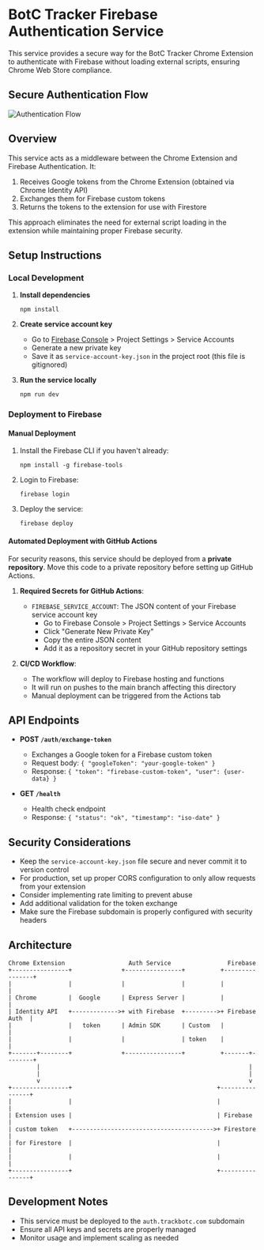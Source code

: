 # BotC Tracker Firebase Authentication Service

This service provides a secure way for the BotC Tracker Chrome Extension to authenticate with Firebase without loading external scripts, ensuring Chrome Web Store compliance.

## Secure Authentication Flow

![Authentication Flow](https://mermaid.ink/img/pako:eNqVU01v2zAM_SuCTwsc9LCDhxSbC6AokPS0Q-KdRYleCLMyZCkzivz3UbKdpOm6DSiw0CPFj4_iE1pTW2QqU7tD2FJXh5CtQ2zcqVbPtjkRs_1-pYcvRm9xrV8cNPHHQvxr_Ud2PwSRB6upeXHuDUVOokRCyPJl7g4e_L_lN7fSXQA9OLw93RvwI2Ga3uRjDRu-7SjtgfW1-95b4mBpWIVUgL0fXdA47XoXxvSlh8Bvn1dCQcMKp9uv9_cQ27-mzojOcO6mZVBDQKE70I43Hc8sPnK_8TyK_Zz4c83EZzixpLBwvnO-p8FDnRGhYdNrk0uFwcfyD5MXRBKIEkUi5gRJIQ45jF6rjEXRSYqEbGW4iVNlXfipLzs9aIdtuKqF3cElmkSw_c6FY4C6BHZTGJYJcbVU8Ol-uGnF8x4o6xw_a3S5p3VwPkL-n5mtXHj4j3ys2PnXivFQcf8T61Jrk_WW7Q1auPEn5F-m-q9fOLb6tFE3LVHHBwpdIrZ6T6FsUBY1Vq5HobVIE-C0WK7Vei4WUi2KkW8XszBT2Sut7OmAUrE6-oEa-h47Y8Ewf0Cp2AOlWvYXHjXlOKIMfZCfUWrJ2njMtRTRRZYRt81nL7MfyvT0Cw?type=png)

## Overview

This service acts as a middleware between the Chrome Extension and Firebase Authentication. It:

1. Receives Google tokens from the Chrome Extension (obtained via Chrome Identity API)
2. Exchanges them for Firebase custom tokens
3. Returns the tokens to the extension for use with Firestore

This approach eliminates the need for external script loading in the extension while maintaining proper Firebase security.

## Setup Instructions

### Local Development

1. **Install dependencies**
   ```
   npm install
   ```

2. **Create service account key**
   - Go to [Firebase Console](https://console.firebase.google.com/) > Project Settings > Service Accounts
   - Generate a new private key
   - Save it as `service-account-key.json` in the project root (this file is gitignored)

3. **Run the service locally**
   ```
   npm run dev
   ```

### Deployment to Firebase

#### Manual Deployment

1. Install the Firebase CLI if you haven't already:
   ```
   npm install -g firebase-tools
   ```

2. Login to Firebase:
   ```
   firebase login
   ```

3. Deploy the service:
   ```
   firebase deploy
   ```

#### Automated Deployment with GitHub Actions

For security reasons, this service should be deployed from a **private repository**. Move this code to a private repository before setting up GitHub Actions.

1. **Required Secrets for GitHub Actions**:

   - `FIREBASE_SERVICE_ACCOUNT`: The JSON content of your Firebase service account key
      - Go to Firebase Console > Project Settings > Service Accounts
      - Click "Generate New Private Key"
      - Copy the entire JSON content
      - Add it as a repository secret in your GitHub repository settings

2. **CI/CD Workflow**:
   - The workflow will deploy to Firebase hosting and functions
   - It will run on pushes to the main branch affecting this directory
   - Manual deployment can be triggered from the Actions tab

## API Endpoints

- **POST `/auth/exchange-token`**
  - Exchanges a Google token for a Firebase custom token
  - Request body: `{ "googleToken": "your-google-token" }`
  - Response: `{ "token": "firebase-custom-token", "user": {user-data} }`

- **GET `/health`**
  - Health check endpoint
  - Response: `{ "status": "ok", "timestamp": "iso-date" }`

## Security Considerations

- Keep the `service-account-key.json` file secure and never commit it to version control
- For production, set up proper CORS configuration to only allow requests from your extension
- Consider implementing rate limiting to prevent abuse
- Add additional validation for the token exchange
- Make sure the Firebase subdomain is properly configured with security headers

## Architecture

```
Chrome Extension                  Auth Service                Firebase
+----------------+              +----------------+          +----------------+
|                |              |                |          |                |
| Chrome         |  Google      | Express Server |          |                |
| Identity API   +------------->+ with Firebase  +--------->+ Firebase Auth  |
|                |   token      | Admin SDK      | Custom   |                |
|                |              |                | token    |                |
+-------+--------+              +----------------+          +-------+--------+
        |                                                           |
        |                                                           |
        v                                                           v
+----------------+                                         +----------------+
|                |                                         |                |
| Extension uses |                                         | Firebase       |
| custom token   +---------------------------------------->+ Firestore      |
| for Firestore  |                                         |                |
|                |                                         |                |
+----------------+                                         +----------------+
```

## Development Notes

- This service must be deployed to the `auth.trackbotc.com` subdomain
- Ensure all API keys and secrets are properly managed
- Monitor usage and implement scaling as needed
